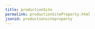 ```yaml
---
title: productionSite
permalink: productionSiteProperty.html
jsonid: productionsiteproperty
---
```

